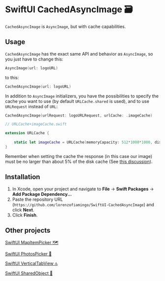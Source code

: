 # SwiftUI CachedAsyncImage 🗃️

`CachedAsyncImage` is `AsyncImage`, but with cache capabilities. 


## Usage

`CachedAsyncImage` has the exact same API and behavior as `AsyncImage`, so you just have to change this:
```swift
AsyncImage(url: logoURL)
```
to this:
```swift
CachedAsyncImage(url: logoURL)
```

In addition to `AsyncImage` initializers, you have the possibilities to specify the cache you want to use (by default `URLCache.shared` is used), and to use `URLRequest` instead of `URL`:
```swift
CachedAsyncImage(urlRequest: logoURLRequest, urlCache: .imageCache)
```

```swift
// URLCache+imageCache.swift

extension URLCache {
    
    static let imageCache = URLCache(memoryCapacity: 512*1000*1000, diskCapacity: 10*1000*1000*1000)
}
```

Remember when setting the cache the response (in this case our image) must be no larger than about 5% of the disk cache (See [this discussion](https://developer.apple.com/documentation/foundation/nsurlsessiondatadelegate/1411612-urlsession#discussion)).

## Installation

1. In Xcode, open your project and navigate to **File** → **Swift Packages** → **Add Package Dependency...**
2. Paste the repository URL (`https://github.com/lorenzofiamingo/SwiftUI-CachedAsyncImage`) and click **Next**.
3. Click **Finish**.


## Other projects

[SwiftUI MapItemPicker 🗺️](https://github.com/lorenzofiamingo/SwiftUI-MapItemPicker)

[SwiftUI PhotosPicker 🌇](https://github.com/lorenzofiamingo/SwiftUI-PhotosPicker)

[SwiftUI VerticalTabView 🔝](https://github.com/lorenzofiamingo/SwiftUI-VerticalTabView)

[SwiftUI SharedObject 🍱](https://github.com/lorenzofiamingo/SwiftUI-SharedObject)
